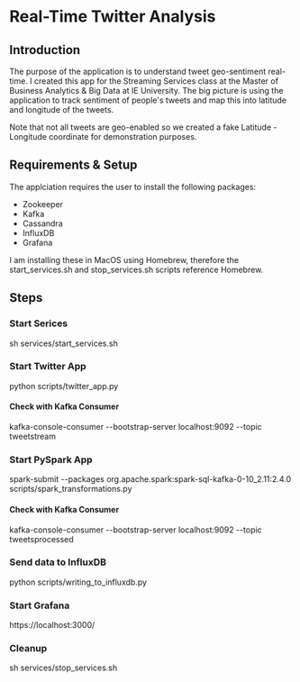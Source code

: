 # Real-Time Twitter Analysis
## Introduction
The purpose of the application is to understand tweet geo-sentiment real-time. I created this app for the Streaming Services class at the Master of Business Analytics & Big Data at IE University. The big picture is using the application to track sentiment of people's tweets and map this into latitude and longitude of the tweets.

Note that not all tweets are geo-enabled so we created a fake Latitude - Longitude coordinate for demonstration purposes.

## Requirements & Setup
The applciation requires the user to install the following packages:
- Zookeeper
- Kafka
- Cassandra
- InfluxDB
- Grafana

I am installing these in MacOS using Homebrew, therefore the start_services.sh and stop_services.sh scripts reference Homebrew. 

## Steps 
### Start Serices
sh services/start_services.sh

### Start Twitter App
python scripts/twitter_app.py

#### Check with Kafka Consumer
kafka-console-consumer --bootstrap-server localhost:9092 --topic tweetstream

### Start PySpark App
spark-submit --packages org.apache.spark:spark-sql-kafka-0-10_2.11:2.4.0 scripts/spark_transformations.py

#### Check with Kafka Consumer
kafka-console-consumer --bootstrap-server localhost:9092 --topic  tweetsprocessed

### Send data to InfluxDB
python scripts/writing_to_influxdb.py

### Start Grafana
https://localhost:3000/

### Cleanup 
sh services/stop_services.sh



